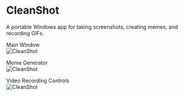 # CleanShot
A portable Windows app for taking screenshots, creating memes, and recording GIFs.

Main Window  
![CleanShot](http://invis.me/Images/Screenshots/CleanShot1.png)

Meme Generator  
![CleanShot](http://invis.me/Images/Screenshots/CleanShot2.png)

Video Recording Controls  
![CleanShot](http://invis.me/Images/Screenshots/CleanShot3.png)
